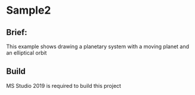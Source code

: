 # Sample2

## Brief:
This example shows drawing a planetary system with a moving planet and an elliptical orbit

## Build
MS Studio 2019 is required to build this project
